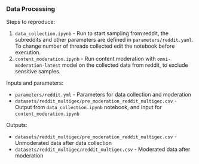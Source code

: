 ### Data Processing

Steps to reproduce: 

1. `data_collection.ipynb` - Run to start sampling from reddit, the subreddits and other parameters are defined in `parameters/reddit.yaml`. To change number of threads collected edit the notebook before execution.
2. `content_moderation.ipynb` - Run content moderation with `omni-moderation-latest` model on the collected data from reddit, to exclude sensitive samples.

Inputs and parameters:

- `parameters/reddit.yml` - Parameters for data collection and moderation
- `datasets/reddit_multigec/pre_moderation_reddit_multigec.csv` - Output from `data_collection.ipynb` notebook, and input for `content_moderation.ipynb` 

Outputs: 

- `datasets/reddit_multigec/pre_moderation_reddit_multigec.csv` - Unmoderated data after data collection
- `datasets/reddit_multigec/reddit_multigec.csv` - Moderated data after moderation